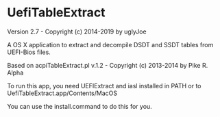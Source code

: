 UefiTableExtract
================

Version 2.7 - Copyright (c) 2014-2019 by uglyJoe

A OS X application to extract and decompile DSDT and SSDT tables from UEFI-Bios files.

Based on acpiTableExtract.pl v.1.2 - Copyright (c) 2013-2014 by Pike R. Alpha

To run this app, you need UEFIExtract and iasl installed in PATH or to UefiTableExtract.app/Contents/MacOS

You can use the install.command to do this for you.
